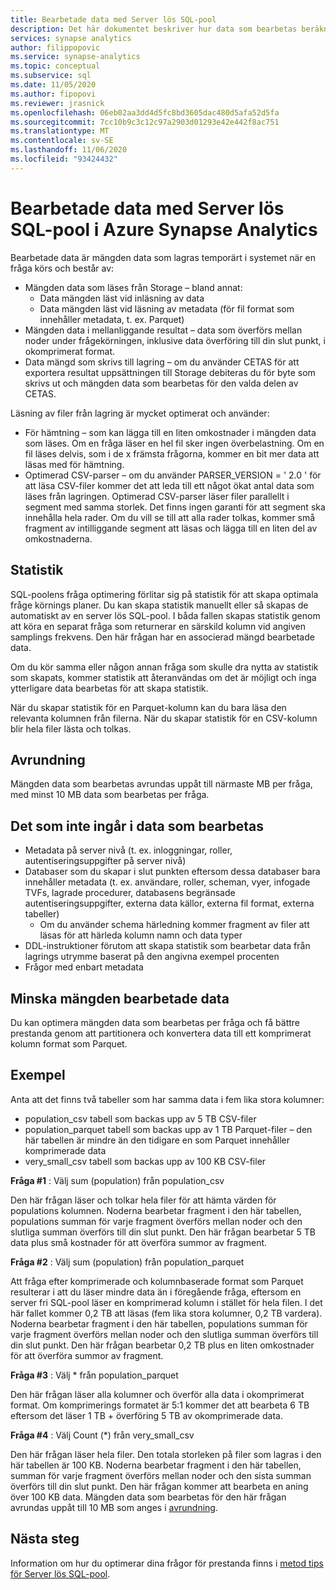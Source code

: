 ```yaml
---
title: Bearbetade data med Server lös SQL-pool
description: Det här dokumentet beskriver hur data som bearbetas beräknas när du frågar efter data i Azure Storage med hjälp av SQL-poolen utan server.
services: synapse analytics
author: filippopovic
ms.service: synapse-analytics
ms.topic: conceptual
ms.subservice: sql
ms.date: 11/05/2020
ms.author: fipopovi
ms.reviewer: jrasnick
ms.openlocfilehash: 06eb02aa3dd4d5fc8bd3605dac480d5afa52d5fa
ms.sourcegitcommit: 7cc10b9c3c12c97a2903d01293e42e442f8ac751
ms.translationtype: MT
ms.contentlocale: sv-SE
ms.lasthandoff: 11/06/2020
ms.locfileid: "93424432"
---
```

# <a name="data-processed-with-serverless-sql-pool-in-azure-synapse-analytics"></a>Bearbetade data med Server lös SQL-pool i Azure Synapse Analytics

Bearbetade data är mängden data som lagras temporärt i systemet när en fråga körs och består av:

- Mängden data som läses från Storage – bland annat:
  - Data mängden läst vid inläsning av data
  - Data mängden läst vid läsning av metadata (för fil format som innehåller metadata, t. ex. Parquet)
- Mängden data i mellanliggande resultat – data som överförs mellan noder under frågekörningen, inklusive data överföring till din slut punkt, i okomprimerat format. 
- Data mängd som skrivs till lagring – om du använder CETAS för att exportera resultat uppsättningen till Storage debiteras du för byte som skrivs ut och mängden data som bearbetas för den valda delen av CETAS.

Läsning av filer från lagring är mycket optimerat och använder:

- För hämtning – som kan lägga till en liten omkostnader i mängden data som läses. Om en fråga läser en hel fil sker ingen överbelastning. Om en fil läses delvis, som i de x främsta frågorna, kommer en bit mer data att läsas med för hämtning.
- Optimerad CSV-parser – om du använder PARSER_VERSION = ' 2.0 ' för att läsa CSV-filer kommer det att leda till ett något ökat antal data som läses från lagringen.  Optimerad CSV-parser läser filer parallellt i segment med samma storlek. Det finns ingen garanti för att segment ska innehålla hela rader. Om du vill se till att alla rader tolkas, kommer små fragment av intilliggande segment att läsas och lägga till en liten del av omkostnaderna.

## <a name="statistics"></a>Statistik

SQL-poolens fråga optimering förlitar sig på statistik för att skapa optimala fråge körnings planer. Du kan skapa statistik manuellt eller så skapas de automatiskt av en server lös SQL-pool. I båda fallen skapas statistik genom att köra en separat fråga som returnerar en särskild kolumn vid angiven samplings frekvens. Den här frågan har en associerad mängd bearbetade data.

Om du kör samma eller någon annan fråga som skulle dra nytta av statistik som skapats, kommer statistik att återanvändas om det är möjligt och inga ytterligare data bearbetas för att skapa statistik.

När du skapar statistik för en Parquet-kolumn kan du bara läsa den relevanta kolumnen från filerna. När du skapar statistik för en CSV-kolumn blir hela filer lästa och tolkas.

## <a name="rounding"></a>Avrundning

Mängden data som bearbetas avrundas uppåt till närmaste MB per fråga, med minst 10 MB data som bearbetas per fråga.

## <a name="what-is-not-included-in-data-processed"></a>Det som inte ingår i data som bearbetas

- Metadata på server nivå (t. ex. inloggningar, roller, autentiseringsuppgifter på server nivå)
- Databaser som du skapar i slut punkten eftersom dessa databaser bara innehåller metadata (t. ex. användare, roller, scheman, vyer, infogade TVFs, lagrade procedurer, databasens begränsade autentiseringsuppgifter, externa data källor, externa fil format, externa tabeller)
  - Om du använder schema härledning kommer fragment av filer att läsas för att härleda kolumn namn och data typer
- DDL-instruktioner förutom att skapa statistik som bearbetar data från lagrings utrymme baserat på den angivna exempel procenten
- Frågor med enbart metadata

## <a name="reduce-amount-of-data-processed"></a>Minska mängden bearbetade data

Du kan optimera mängden data som bearbetas per fråga och få bättre prestanda genom att partitionera och konvertera data till ett komprimerat kolumn format som Parquet.

## <a name="examples"></a>Exempel

Anta att det finns två tabeller som har samma data i fem lika stora kolumner:

- population_csv tabell som backas upp av 5 TB CSV-filer
- population_parquet tabell som backas upp av 1 TB Parquet-filer – den här tabellen är mindre än den tidigare en som Parquet innehåller komprimerade data
- very_small_csv tabell som backas upp av 100 KB CSV-filer

**Fråga #1** : Välj sum (population) från population_csv

Den här frågan läser och tolkar hela filer för att hämta värden för populations kolumnen. Noderna bearbetar fragment i den här tabellen, populations summan för varje fragment överförs mellan noder och den slutliga summan överförs till din slut punkt. Den här frågan bearbetar 5 TB data plus små kostnader för att överföra summor av fragment.

**Fråga #2** : Välj sum (population) från population_parquet

Att fråga efter komprimerade och kolumnbaserade format som Parquet resulterar i att du läser mindre data än i föregående fråga, eftersom en server fri SQL-pool läser en komprimerad kolumn i stället för hela filen. I det här fallet kommer 0,2 TB att läsas (fem lika stora kolumner, 0,2 TB vardera). Noderna bearbetar fragment i den här tabellen, populations summan för varje fragment överförs mellan noder och den slutliga summan överförs till din slut punkt. Den här frågan bearbetar 0,2 TB plus en liten omkostnader för att överföra summor av fragment.

**Fråga #3** : Välj * från population_parquet

Den här frågan läser alla kolumner och överför alla data i okomprimerat format. Om komprimerings formatet är 5:1 kommer det att bearbeta 6 TB eftersom det läser 1 TB + överföring 5 TB av okomprimerade data.

**Fråga #4** : Välj Count (*) från very_small_csv

Den här frågan läser hela filer. Den totala storleken på filer som lagras i den här tabellen är 100 KB. Noderna bearbetar fragment i den här tabellen, summan för varje fragment överförs mellan noder och den sista summan överförs till din slut punkt. Den här frågan kommer att bearbeta en aning över 100 KB data. Mängden data som bearbetas för den här frågan avrundas uppåt till 10 MB som anges i [avrundning](#rounding).

## <a name="next-steps"></a>Nästa steg

Information om hur du optimerar dina frågor för prestanda finns i [metod tips för Server lös SQL-pool](best-practices-sql-on-demand.md).
